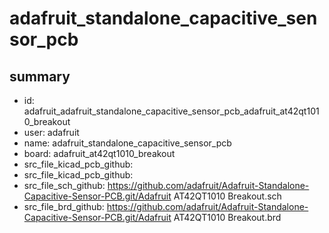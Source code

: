 # adafruit_standalone_capacitive_sensor_pcb
 
## summary 
* id: adafruit_adafruit_standalone_capacitive_sensor_pcb_adafruit_at42qt1010_breakout
* user: adafruit
* name: adafruit_standalone_capacitive_sensor_pcb
* board: adafruit_at42qt1010_breakout
* src_file_kicad_pcb_github: 
* src_file_kicad_pcb_github: 
* src_file_sch_github: https://github.com/adafruit/Adafruit-Standalone-Capacitive-Sensor-PCB.git/Adafruit AT42QT1010 Breakout.sch
* src_file_brd_github: https://github.com/adafruit/Adafruit-Standalone-Capacitive-Sensor-PCB.git/Adafruit AT42QT1010 Breakout.brd



